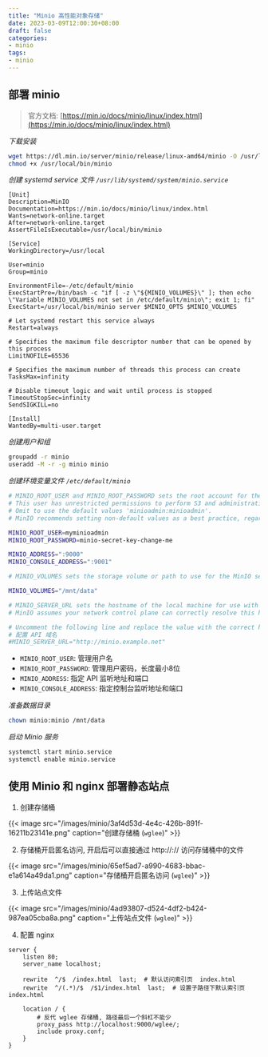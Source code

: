 ```yaml
---
title: "Minio 高性能对象存储"
date: 2023-03-09T12:00:30+08:00
draft: false
categories: 
- minio
tags:
- minio
---
```


## 部署 minio

> 官方文档: [https://min.io/docs/minio/linux/index.html](https://min.io/docs/minio/linux/index.html)

*下载安装*

```bash
wget https://dl.min.io/server/minio/release/linux-amd64/minio -O /usr/local/bin/minio
chmod +x /usr/local/bin/minio
```

*创建 systemd service 文件 `/usr/lib/systemd/system/minio.service`*


```
[Unit]
Description=MinIO
Documentation=https://min.io/docs/minio/linux/index.html
Wants=network-online.target
After=network-online.target
AssertFileIsExecutable=/usr/local/bin/minio

[Service]
WorkingDirectory=/usr/local

User=minio
Group=minio

EnvironmentFile=-/etc/default/minio
ExecStartPre=/bin/bash -c "if [ -z \"${MINIO_VOLUMES}\" ]; then echo \"Variable MINIO_VOLUMES not set in /etc/default/minio\"; exit 1; fi"
ExecStart=/usr/local/bin/minio server $MINIO_OPTS $MINIO_VOLUMES

# Let systemd restart this service always
Restart=always

# Specifies the maximum file descriptor number that can be opened by this process
LimitNOFILE=65536

# Specifies the maximum number of threads this process can create
TasksMax=infinity

# Disable timeout logic and wait until process is stopped
TimeoutStopSec=infinity
SendSIGKILL=no

[Install]
WantedBy=multi-user.target
```

*创建用户和组*

```bash
groupadd -r minio
useradd -M -r -g minio minio
```

*创建环境变量文件 `/etc/default/minio`*

```bash
# MINIO_ROOT_USER and MINIO_ROOT_PASSWORD sets the root account for the MinIO server.
# This user has unrestricted permissions to perform S3 and administrative API operations on any resource in the deployment.
# Omit to use the default values 'minioadmin:minioadmin'.
# MinIO recommends setting non-default values as a best practice, regardless of environment

MINIO_ROOT_USER=myminioadmin
MINIO_ROOT_PASSWORD=minio-secret-key-change-me

MINIO_ADDRESS=":9000"
MINIO_CONSOLE_ADDRESS=":9001"

# MINIO_VOLUMES sets the storage volume or path to use for the MinIO server.

MINIO_VOLUMES="/mnt/data"

# MINIO_SERVER_URL sets the hostname of the local machine for use with the MinIO Server
# MinIO assumes your network control plane can correctly resolve this hostname to the local machine

# Uncomment the following line and replace the value with the correct hostname for the local machine.
# 配置 API 域名
#MINIO_SERVER_URL="http://minio.example.net"
```

- `MINIO_ROOT_USER`: 管理用户名
- `MINIO_ROOT_PASSWORD`: 管理用户密码，长度最小8位
- `MINIO_ADDRESS`: 指定 API 监听地址和端口
- `MINIO_CONSOLE_ADDRESS`: 指定控制台监听地址和端口

*准备数据目录*

```bash
chown minio:minio /mnt/data
```

*启动 Minio 服务*

```bash
systemctl start minio.service
systemctl enable minio.service
```

## 使用 Minio 和 nginx 部署静态站点

1. 创建存储桶

{{< image src="/images/minio/3af4d53d-4e4c-426b-891f-16211b23141e.png" caption="创建存储桶 (`wglee`)" >}}

2. 存储桶开启匿名访问, 开启后可以直接通过 http://<api-address>:<port>/<buckets-name>/<filename> 访问存储桶中的文件

{{< image src="/images/minio/65ef5ad7-a990-4683-bbac-e1a614a49da1.png" caption="存储桶开启匿名访问 (`wglee`)" >}}

3. 上传站点文件

{{< image src="/images/minio/4ad93807-d524-4df2-b424-987ea05cba8a.png" caption="上传站点文件 (`wglee`)" >}}

4. 配置 nginx 

```
server {
    listen 80;
    server_name localhost;

    rewrite  ^/$  /index.html  last;  # 默认访问索引页  index.html 
    rewrite  ^/(.*)/$  /$1/index.html  last;  # 设置子路径下默认索引页 index.html 

    location / {
        # 反代 wglee 存储桶, 路径最后一个斜杠不能少
        proxy_pass http://localhost:9000/wglee/;
        include proxy.conf;
    }
}
```